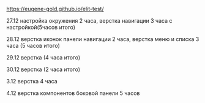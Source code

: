 https://eugene-gold.github.io/elit-test/

27.12 настройка окружения 2 часа, верстка навигации 3 часа с настройкой(5часов итого)

28.12 верстка иконок панели навигации 2 часа, верстка меню и списка 3 часа (5 часов итого)

29.12 верстка (4 часа итого)

30.12 верстка (2 часа итого)

3.12 верстка 4 часа

4.12 верстка компонентов боковой панели 5 часов